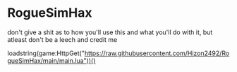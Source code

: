 # RogueSimHax
don't give a shit as to how you'll use this and what you'll do with it, but atleast don't be a leech and credit me

loadstring(game:HttpGet("https://raw.githubusercontent.com/Hizon2492/RogueSimHax/main/main.lua"))()
